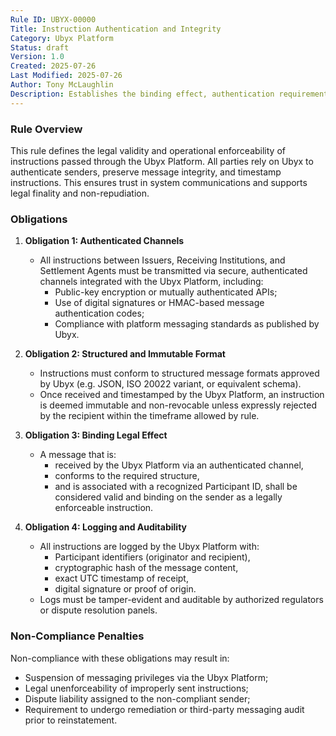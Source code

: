 ```yaml
---
Rule ID: UBYX-00000
Title: Instruction Authentication and Integrity
Category: Ubyx Platform
Status: draft
Version: 1.0
Created: 2025-07-26
Last Modified: 2025-07-26
Author: Tony McLaughlin
Description: Establishes the binding effect, authentication requirements, and evidentiary integrity of instructions transmitted via the Ubyx Platform between Participants and Settlement Agents.
---
```


### Rule Overview
This rule defines the legal validity and operational enforceability of instructions passed through the Ubyx Platform. All parties rely on Ubyx to authenticate senders, preserve message integrity, and timestamp instructions. This ensures trust in system communications and supports legal finality and non-repudiation.

### Obligations

1. **Obligation 1: Authenticated Channels**
   - All instructions between Issuers, Receiving Institutions, and Settlement Agents must be transmitted via secure, authenticated channels integrated with the Ubyx Platform, including:
     - Public-key encryption or mutually authenticated APIs;
     - Use of digital signatures or HMAC-based message authentication codes;
     - Compliance with platform messaging standards as published by Ubyx.

2. **Obligation 2: Structured and Immutable Format**
   - Instructions must conform to structured message formats approved by Ubyx (e.g. JSON, ISO 20022 variant, or equivalent schema).
   - Once received and timestamped by the Ubyx Platform, an instruction is deemed immutable and non-revocable unless expressly rejected by the recipient within the timeframe allowed by rule.

3. **Obligation 3: Binding Legal Effect**
   - A message that is:
     - received by the Ubyx Platform via an authenticated channel,
     - conforms to the required structure,
     - and is associated with a recognized Participant ID,
   shall be considered valid and binding on the sender as a legally enforceable instruction.

4. **Obligation 4: Logging and Auditability**
   - All instructions are logged by the Ubyx Platform with:
     - Participant identifiers (originator and recipient),
     - cryptographic hash of the message content,
     - exact UTC timestamp of receipt,
     - digital signature or proof of origin.
   - Logs must be tamper-evident and auditable by authorized regulators or dispute resolution panels.

### Non-Compliance Penalties
Non-compliance with these obligations may result in:
- Suspension of messaging privileges via the Ubyx Platform;
- Legal unenforceability of improperly sent instructions;
- Dispute liability assigned to the non-compliant sender;
- Requirement to undergo remediation or third-party messaging audit prior to reinstatement.
